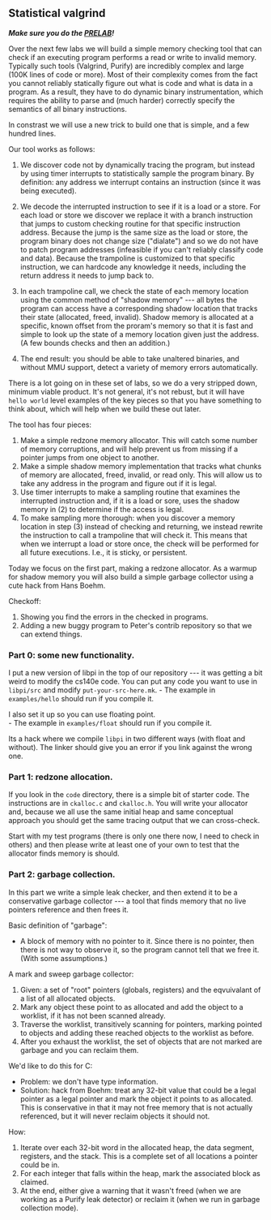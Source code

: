 ## Statistical valgrind

***Make sure you do the [PRELAB](PRELAB.md)!***

Over the next few labs we will build a simple memory checking tool that
can check if an executing program performs a read or write to invalid
memory.  Typically such tools (Valgrind, Purify) are incredibly complex
and large (100K lines of code or more).  Most of their complexity comes
from the fact you cannot reliably statically figure out what is code and
what is data in a program.  As a result, they have to do dynamic binary
instrumentation, which requires the ability to parse and (much harder)
correctly specify the semantics of all binary instructions.

In constrast we will use a new trick to build one that is simple, and
a few hundred lines.

Our tool works as follows:
  1. We discover code not by dynamically tracing the program, but instead
     by using timer interrupts to statistically sample the program binary.
     By definition: any address we interrupt contains an instruction
     (since it was being executed).

  2. We decode the interrupted instruction to see if it is a load or 
     a store.  For each load or store we discover we  replace it with
     a branch instruction that jumps to 
     custom checking routine for that specific instruction address.
     Because the jump is the same size as the load or store, the program
     binary does not change size ("dialate") and so we do not have to
     patch program addresses (infeasible if you can't reliably classify
     code and data).  Because the trampoline is customized to that
     specific instruction, we can hardcode any knowledge it needs,
     including the return address it needs to jump back to.

  3. In each trampoline call, we check the state of each memory location
     using the common method of "shadow memory" --- all bytes the program
     can access have a corresponding shadow location that tracks their
     state (allocated, freed, invalid).  Shadow memory is allocated at
     a specific, known offset from the proram's memory so that it is
     fast and simple to look up the state of a memory location given
     just the address.  (A few bounds checks and then an addition.)

   4. The end result: you should be able to take unaltered binaries,
      and without MMU support, detect a variety of memory errors 
      automatically.

There is a lot going on in these set of labs, so we do a very stripped down,
minimum viable product.  It's not general, it's not rebust, but it will
have `hello world` level examples of the key pieces so that you have
something to think about, which will help when we build
these out later.

The tool has four pieces:
   1. Make a simple redzone memory allocator. This will
      catch some number of memory corruptions, and will help prevent us
      from missing if a pointer jumps from one object to another.
   2. Make a simple shadow memory implementation that tracks what
      chunks of memory are allocated, freed, invalid, or read only.
      This will allow us to take any address in the program and figure out
      if it is legal.
   3. Use timer interrupts to make a sampling routine that examines the interrupted
      instruction and, if it is a load or sore, uses the shadow memory in (2)
      to determine if the access is legal.
   4. To make sampling more thorough: when you discover a memory location
      in step (3) instead of checking and returning, we instead
      rewrite the instruction to call a trampoline that will check it.
      This means that when we interrupt a load or store once, the check
      will be performed for all future executions.  I.e., it is sticky,
      or persistent.

Today we focus on the first part, making a redzone allocator.  As a
warmup for shadow memory you will also build a simple garbage collector
using a cute hack from Hans Boehm.

Checkoff:
  1. Showing you find the errors in the checked in programs.
  2. Adding a new buggy program to Peter's contrib repository so that 
     we can extend things.

### Part 0: some new functionality.

I put a new version of libpi in the top of our repository --- it was
getting a bit weird to modify the cs140e code.   You can put any code
you want to use in `libpi/src` and modify `put-your-src-here.mk`.
    - The example in `examples/hello` should run if you compile it.

I also set it up so you can use floating point.  
    - The example in `examples/float` should run if you compile it.

Its a hack where we compile `libpi` in two different ways (with float
and without).   The linker should give you an error if you link against
the wrong one.

### Part 1: redzone allocation.

If you look in the `code` directory, there is a simple bit of starter
code.  The instructions are in `ckalloc.c` and `ckalloc.h`.  You will
write your allocator and, because we all use the same initial heap and
same conceptual approach you should get the same tracing output that we
can cross-check.

Start with my test programs (there is only one there now, I need to check
in others) and then please write at least one of your own to test that
the allocator finds memory is should.

### Part 2: garbage collection.

In this part we write a simple leak checker, and then extend it to 
be a conservative garbage collector --- a tool that finds memory
that no live pointers reference and then frees it.

Basic definition of "garbage":
   - A block of memory with no pointer to it.  Since there is no pointer,
     then there is not way to observe it, so the program cannot tell that
     we free it.  (With some assumptions.)

A mark and sweep garbage collector:
   1. Given: a set of "root" pointers (globals, registers) and  the eqvuivalant
      of a  list of all allocated objects.
   2. Mark any object these point to as allocated and add the object to 
      a worklist, if it has not been scanned already.
   3. Traverse the worklist, transitively scanning for pointers, marking
      pointed to objects and adding these reached objects to the worklist
      as before.
   4. After you exhaust the worklist, the set of objects that are not marked
      are garbage and you can reclaim them.

We'd like to do this for C:
  -  Problem: we don't have type information.
  - Solution: hack from Boehm: treat any 32-bit value that could be a legal
    pointer as a legal pointer and mark the object it points to as allocated.
    This is conservative in that it may not free memory that is not actually
    referenced, but it will never reclaim objects it should not.

How:
  1. Iterate over each 32-bit word in the allocated heap, 
     the data segment, registers, and the stack.  This is a complete
     set of all locations a pointer could be in.
  2. For each integer that falls within the heap, mark the associated block
     as claimed.
  3. At the end, either give a warning that it wasn't freed (when we are working
     as a Purify leak detector) or reclaim it (when we run in garbage collection
     mode).

